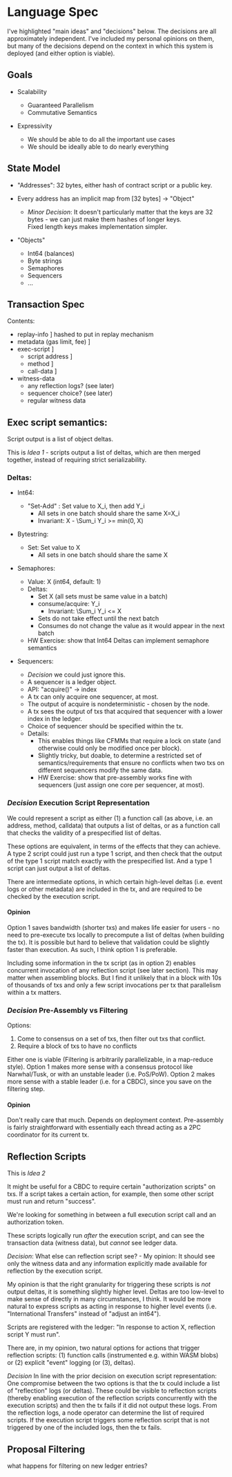 # Language Spec

I've highlighted "main ideas" and "decisions" below.  The decisions are all approximately
independent.  I've included my personal opinions on them, but many of the decisions depend on
the context in which this system is deployed (and either option is viable).

## Goals

- Scalability
	- Guaranteed Parallelism
	- Commutative Semantics

- Expressivity
	- We should be able to do all the important use cases
	- We should be ideally able to do nearly everything

## State Model

- "Addresses": 32 bytes, either hash of contract script or a public key.
- Every address has an implicit map from [32 bytes] -> "Object"
	- *Minor Decision*: It doesn't particularly matter that the keys are 32 bytes - we can 
	just make them hashes of longer keys.  
	Fixed length keys makes implementation simpler.

- "Objects"
	- Int64 (balances)
	- Byte strings
	- Semaphores
	- Sequencers
	- ...

## Transaction Spec

Contents:
- replay-info                          	    ]  hashed to put in replay mechanism
- metadata (gas limit, fee)                 ]
- exec-script                               ]  
	- script address 						]
	- method                                ]
	- call-data                             ]
- witness-data
	- any reflection logs? (see later)
	- sequencer choice? (see later)
	- regular witness data

## Exec script semantics:

Script output is a list of object deltas.

This is *Idea 1* - scripts output a list of deltas, which are then merged together,
instead of requiring strict serializability.

### Deltas:
- Int64:
	- "Set-Add" : Set value to X_i, then add Y_i
		- All sets in one batch should share the same X=X_i
		- Invariant: X - \Sum_i Y_i >= min(0, X)
- Bytestring:
	- Set: Set value to X
		- All sets in one batch should share the same X

- Semaphores:
	- Value: X (int64, default: 1)
	- Deltas:
		- Set X (all sets must be same value in a batch)
		- consume/acquire: Y_i
			- Invariant: \Sum_i Y_i <= X
		- Sets do not take effect until the next batch
		- Consumes do not change the value as it would appear in the next batch
	- HW Exercise: show that Int64 Deltas can implement semaphore semantics

- Sequencers:
	- *Decision* we could just ignore this.
	- A sequencer is a ledger object.
	- API: "acquire()" -> index
	- A tx can only acquire one sequencer, at most.
	- The output of acquire is nondeterministic - chosen by the node.
	- A tx sees the output of txs that acquired that sequencer with a lower index in the ledger.
	- Choice of sequencer should be specified within the tx.
	- Details:
		- This enables things like CFMMs that require a lock on state (and otherwise could only be modified once per block).
		- Slightly tricky, but doable, to determine a restricted set of semantics/requirements that ensure 
		no conflicts when two txs on different sequencers modify the same data.
		- HW Exercise: show that pre-assembly works fine with sequencers (just assign one core per sequencer, at most).


### *Decision* Execution Script Representation

We could represent a script as either (1) a function call (as above, i.e.
an address, method, calldata) that outputs a list of deltas,
or as a function call that checks the validity of a prespecified list of deltas.

These options are equivalent, in terms of the effects that they can achieve.
A type 2 script could just run a type 1 script, and then check that the output of the type 1 script
match exactly with the prespecified list.
And a type 1 script can just output a list of deltas.

There are intermediate options, in which certain high-level deltas (i.e. event logs or other metadata)
are included in the tx, and are required to be checked by the execution script.

#### Opinion
Option 1 saves bandwidth (shorter txs) and makes life easier for users - no need to pre-execute txs locally to precompute
a list of deltas (when building the tx).
It is possible but hard to believe that validation could be slightly faster than execution.
As such, I think option 1 is preferable.

Including some information in the tx script (as in option 2) enables concurrent invocation of any reflection script (see later section).
This may matter when assembling blocks.  But I find it unlikely that in a block with 10s of thousands of txs
and only a few script invocations per tx that parallelism within a tx matters.

### *Decision* Pre-Assembly vs Filtering

Options:
1. Come to consensus on a set of txs, then filter out txs that conflict.
2. Require a block of txs to have no conflicts

Either one is viable (Filtering is arbitrarily parallelizable, in a map-reduce style).
Option 1 makes more sense with a consensus protocol like Narwhal/Tusk, or with an unstable leader (i.e. PoS/PoW).
Option 2 makes more sense with a stable leader (i.e. for a CBDC), since you save on the filtering step.

#### Opinion
Don't really care that much.  Depends on deployment context.
Pre-assembly is fairly straightforward with essentially each thread acting as a 2PC coordinator for its current tx.

## Reflection Scripts

This is *Idea 2*

It might be useful for a CBDC to require certain "authorization scripts" on txs.
If a script takes a certain action, for example, then some other script must run and return "success".

We're looking for something in between a full execution script call and an authorization token.

These scripts logically run _after_ the execution script, and can see the transaction data (witness data), but _cannot_ see 
ledger data.

*Decision*: What else can reflection script see?
	- My opinion: It should see only the witness data and any information explicitly made available for reflection
	by the execution script.

My opinion is that the right granularity for triggering these scripts is _not_ output deltas, it is something slightly higher level.
Deltas are too low-level to make sense of directly in many circumstances, I think.
It would be more natural to express scripts as acting in response to higher level events (i.e. "International Transfers" instead of 
"adjust an int64").

Scripts are registered with the ledger:  "In response to action X, reflection script Y must run".

There are, in my opinion, two natural options for actions that trigger reflection scripts: (1) function calls 
(instrumented e.g. within WASM blobs) or (2) explicit "event" logging (or (3), deltas).

*Decision* In line with the prior decision on execution script representation:
	One compromise between the two options is that the tx could include a list of "reflection" logs (or deltas).
	These could be visible to reflection scripts (thereby enabling execution of the reflection scripts concurrently with the execution
	scripts) and then the tx fails if it did not output these logs.
	From the reflection logs, a node operator can determine the list of required scripts.  If the execution script triggers
	some reflection script that is not triggered by one of the included logs, then the tx fails.






## Proposal Filtering

what happens for filtering on new ledger entries?








